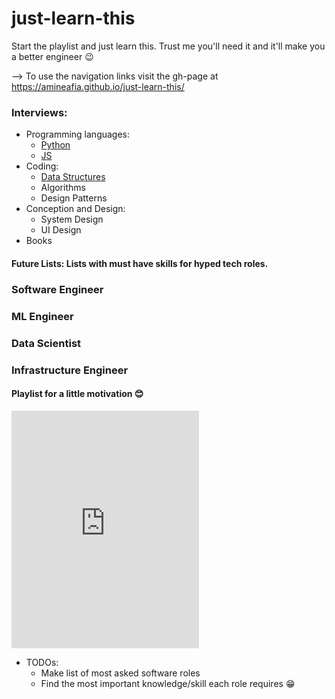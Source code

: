# just-learn-this
Start the playlist and just learn this. Trust me you'll need it and it'll make you a better engineer 😉

--> To use the navigation links visit the gh-page at https://amineafia.github.io/just-learn-this/

### Interviews:
- Programming languages:
	- [Python](https://github.com/AmineAfia/Py-Cracking)
	- [JS](https://github.com/DrkSephy/es6-cheatsheet/blob/master/README.md)
- Coding:
	- [Data Structures](data_structures/data_structure_menu.md)
	- Algorithms
	- Design Patterns
- Conception and Design:
	- System Design
	- UI Design
- Books

#### Future Lists: Lists with must have skills for hyped tech roles.
### Software Engineer

### ML Engineer

### Data Scientist

### Infrastructure Engineer


#### Playlist for a little motivation 😊
<iframe src="https://open.spotify.com/user/dr.avril/playlist/1IHMAPylIz7EC1nqmC86jl?si=MUX77QWfRKyjqWi30BeOrg" width="300" height="380" frameborder="0" allowtransparency="true"></iframe>

- TODOs:
	- Make list of most asked software roles
	- Find the most important knowledge/skill each role requires 😁

